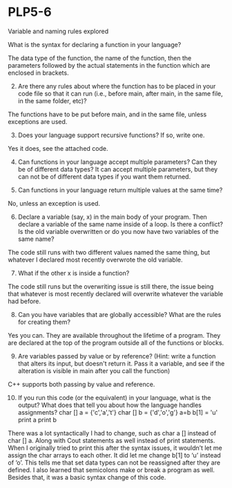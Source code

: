 # PLP5-6
Variable and naming rules explored

 What is the syntax for declaring a function in your language? 

The data type of the function, the name of the function, then the parameters followed by the actual statements in the function which are enclosed in brackets. 

2. Are there any rules about where the function has to be placed in your code file so that it can run (i.e., before main, after main, in the same file, in the same folder, etc)? 
	
The functions have to be put before main, and in the same file, unless exceptions are used.

3. Does your language support recursive functions? If so, write one. 

Yes it does, see the attached code.

4. Can functions in your language accept multiple parameters? Can they be of different data types?
It can accept multiple parameters, but they can not be of different data types if you want them returned. 

5. Can functions in your language return multiple values at the same time? 

No, unless an exception is used.

6. Declare a variable (say, x) in the main body of your program. Then declare a variable of the same name inside of a loop. Is there a conflict? Is the old variable overwritten or do you now have two variables of the same name? 

The code still runs with two different values named the same thing, but whatever I declared most recently overwrote the old variable. 

7. What if the other x is inside a function? 
	
The code still runs but the overwriting issue is still there, the issue being that whatever is most recently declared will overwrite whatever the variable had before.

8. Can you have variables that are globally accessible? What are the rules for creating them? 
	
Yes you can. They are available throughout the lifetime of a program. They are declared at the top of the program outside all of the functions or blocks. 

9. Are variables passed by value or by reference? (Hint: write a function that alters its input, but doesn't return it. Pass it a variable, and see if the alteration is visible in main after you call the function) 
	
C++ supports both passing by value and reference.

10. If you run this code (or the equivalent) in your language, what is the output? What does that tell you about how the language handles assignments? 
char [] a = {'c','a','t'} 
char [] b = {'d','o','g'}
 a=b 
b[1] = 'u' 
print a 
print b 
	
There was a lot syntactically I had to change, such as char a [] instead of char [] a. Along with Cout statements as well instead of print statements. When I originally tried to print this after the syntax issues, it wouldn’t let me assign the char arrays to each other. It did let me change b[1] to ‘u’ instead of ‘o’. This tells me that set data types can not be reassigned after they are defined. I also learned that semicolons make or break a program as well. Besides that, it was a basic syntax change of this code.

 
